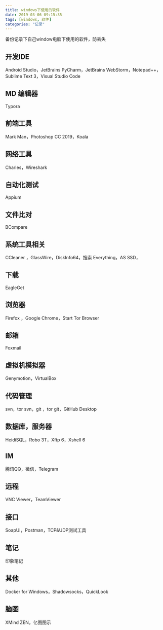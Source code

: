 ```yaml
---
title: windows下使用的软件
date: 2019-03-06 09:15:35
tags: [windows, 软件]
categories: "记录"
---
```


备份记录下自己window电脑下使用的软件，防丢失

## 开发IDE

Android Studio，JetBrains PyCharm，JetBrains WebStorm，Notepad++，Sublime Text 3，Visual Studio Code

## MD 编辑器

Typora
<!-- more -->
## 前端工具

Mark Man，Photoshop CC 2019，Koala

## 网络工具

Charles，Wireshark

## 自动化测试

Appium

## 文件比对

BCompare

## 系统工具相关

CCleaner ，GlassWire，DiskInfo64，搜索 Everything，AS SSD，

## 下载

EagleGet

## 浏览器

Firefox ，Google Chrome，Start Tor Browser

## 邮箱

Foxmail

## 虚拟机模拟器

Genymotion，VirtualBox

## 代码管理

svn，tor svn，git ，tor git，GitHub Desktop

## 数据库，服务器

HeidiSQL，Robo 3T，Xftp 6，Xshell 6

## IM

腾讯QQ，微信，Telegram

## 远程

VNC Viewer，TeamViewer

## 接口

SoapUI，Postman，TCP&UDP测试工具

## 笔记

印象笔记

## 其他

Docker for Windows，Shadowsocks，QuickLook

## 脑图

XMind ZEN，亿图图示

